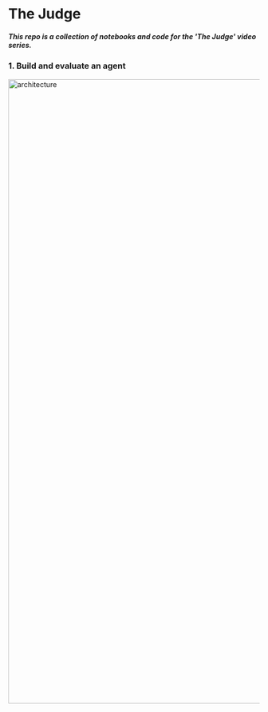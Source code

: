 # The Judge

##### This repo is a collection of notebooks and code for the 'The Judge' video series.

### 1. Build and evaluate an agent

<img src="./images/architecture.png" alt="architecture" width="1250">
